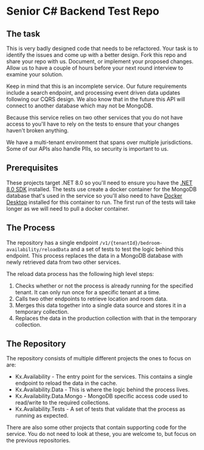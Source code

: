 # Senior C# Backend Test Repo

## The task
This is very badly designed code that needs to be refactored. Your task is to identify the issues and come up with a better design.
Fork this repo and share your repo with us. Document, or implement your proposed changes.
Allow us to have a couple of hours before your next round interview to examine your solution.

Keep in mind that this is an incomplete service. Our future requirements include a search endpoint, and processing event driven data updates following our CQRS design.
We also know that in the future this API will connect to another database which may not be MongoDB.

Because this service relies on two other services that you do not have access to you'll have to rely on the tests to ensure that your changes haven't broken anything.

We have a multi-tenant environment that spans over multiple jurisdictions. Some of our APIs also handle PIIs, so security is important to us.

## Prerequisites
These projects target .NET 8.0 so you'll need to ensure you have the [.NET 8.0 SDK](https://dotnet.microsoft.com/en-us/download/dotnet/8.0) installed.
The tests use create a docker container for the MongoDB database that's used in the service so you'll also need to have [Docker Desktop](https://www.docker.com/products/docker-desktop/) installed for this container to run.
The first run of the tests will take longer as we will need to pull a docker container.

## The Process
The repository has a single endpoint `/v1/{tenantId}/bedroom-availability/reloadData` and a set of tests to test the logic behind this endpoint. This process replaces the data in a MongoDB database with newly retrieved data from two other services.

The reload data process has the following high level steps:

 1. Checks whether or not the process is already running for the specified tenant. It can only run once for a specific tenant at a time.
 2. Calls two other endpoints to retrieve location and room data.
 3. Merges this data together into a single data source and stores it in a temporary collection.
 4. Replaces the data in the production collection with that in the temporary collection.

## The Repository
The repository consists of multiple different projects the ones to focus on are:

 - Kx.Availability - The entry point for the services. This contains a single endpoint to reload the data in the cache.
 - Kx.Availability.Data - This is where the logic behind the process lives.
 - Kx.Availability.Data.Mongo - MongoDB specific access code used to read/write to the required collections.
 - Kx.Availability.Tests - A set of tests that validate that the process as running as expected.

There are also some other projects that contain supporting code for the service. You do not need to look at these, you are welcome to, but focus on the previous repositories.
